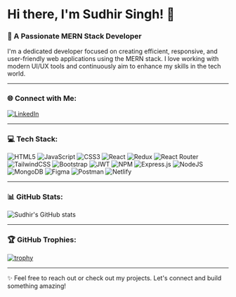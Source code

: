 # Hi there, I'm Sudhir Singh! 👋

### 🚀 A Passionate MERN Stack Developer
I'm a dedicated developer focused on creating efficient, responsive, and user-friendly web applications using the MERN stack. I love working with modern UI/UX tools and continuously aim to enhance my skills in the tech world.

---

### 🌐 Connect with Me:
[![LinkedIn](https://img.shields.io/badge/LinkedIn-%230077B5.svg?&style=for-the-badge&logo=linkedin&logoColor=white)](https://www.linkedin.com/in/sudhir-singh-45685a241/)

---

### 💻 Tech Stack:
![HTML5](https://img.shields.io/badge/HTML5-%23E34F26.svg?&style=for-the-badge&logo=html5&logoColor=white)
![JavaScript](https://img.shields.io/badge/JavaScript-%23323330.svg?&style=for-the-badge&logo=javascript&logoColor=%23F7DF1E)
![CSS3](https://img.shields.io/badge/CSS3-%231572B6.svg?&style=for-the-badge&logo=css3&logoColor=white)
![React](https://img.shields.io/badge/React-%2320232a.svg?&style=for-the-badge&logo=react&logoColor=%2361DAFB)
![Redux](https://img.shields.io/badge/Redux-%23593d88.svg?&style=for-the-badge&logo=redux&logoColor=white)
![React Router](https://img.shields.io/badge/React_Router-%23CA4245.svg?&style=for-the-badge&logo=react-router&logoColor=white)
![TailwindCSS](https://img.shields.io/badge/TailwindCSS-%2338B2AC.svg?&style=for-the-badge&logo=tailwind-css&logoColor=white)
![Bootstrap](https://img.shields.io/badge/Bootstrap-%23563D7C.svg?&style=for-the-badge&logo=bootstrap&logoColor=white)
![JWT](https://img.shields.io/badge/JWT-%23000000.svg?&style=for-the-badge&logo=JSON%20web%20tokens&logoColor=white)
![NPM](https://img.shields.io/badge/NPM-%23CB3837.svg?&style=for-the-badge&logo=npm&logoColor=white)
![Express.js](https://img.shields.io/badge/Express.js-%23404d59.svg?&style=for-the-badge)
![NodeJS](https://img.shields.io/badge/Node.js-%23339933.svg?&style=for-the-badge&logo=node.js&logoColor=white)
![MongoDB](https://img.shields.io/badge/MongoDB-%2347A248.svg?&style=for-the-badge&logo=mongodb&logoColor=white)
![Figma](https://img.shields.io/badge/Figma-%23F24E1E.svg?&style=for-the-badge&logo=figma&logoColor=white)
![Postman](https://img.shields.io/badge/Postman-%23FF6C37.svg?&style=for-the-badge&logo=postman&logoColor=white)
![Netlify](https://img.shields.io/badge/Netlify-%2300C7B7.svg?&style=for-the-badge&logo=netlify&logoColor=white)

---

### 📊 GitHub Stats:
![Sudhir's GitHub stats](https://github-readme-stats.vercel.app/api?username=THESudhir1&show_icons=true&theme=radical)

---

### 🏆 GitHub Trophies:
[![trophy](https://github-profile-trophy.vercel.app/?username=THESudhir1&theme=onedark)](https://github.com/ryo-ma/github-profile-trophy)

---

✨ Feel free to reach out or check out my projects. Let's connect and build something amazing!

